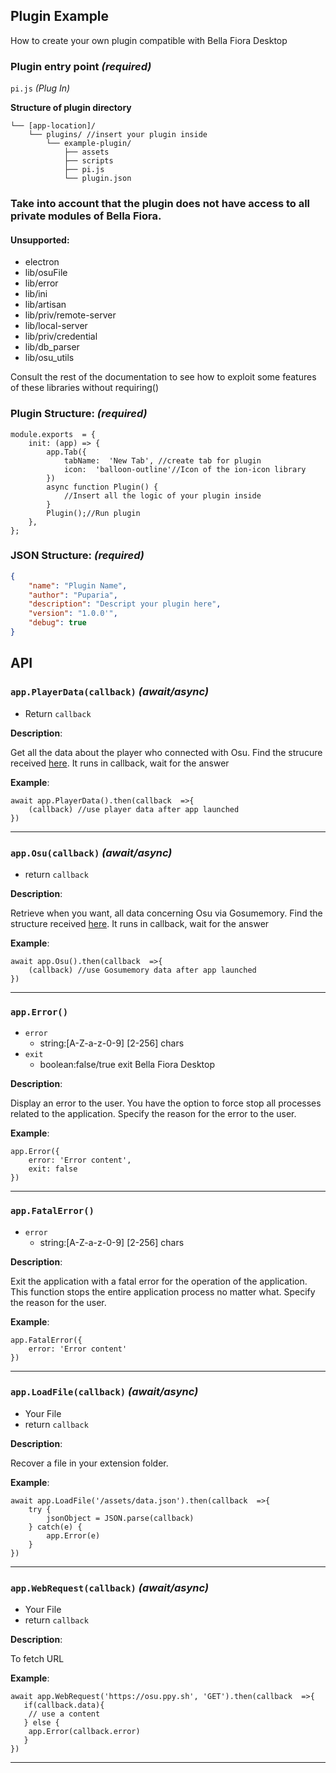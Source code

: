 ## Plugin Example
How to create your own plugin compatible with Bella Fiora Desktop

### Plugin entry point *(required)*

`pi.js` *(Plug In)*

**Structure of plugin directory**

    └── [app-location]/  
        └── plugins/ //insert your plugin inside 
            └── example-plugin/ 
                ├── assets 
                ├── scripts 
                ├── pi.js
				└── plugin.json


### Take into account that the plugin does not have access to all private modules of Bella Fiora.
#### Unsupported:
 - electron 
 - lib/osuFile 
 - lib/error 
 - lib/ini 
 - lib/artisan
 - lib/priv/remote-server
 - lib/local-server
 - lib/priv/credential
 - lib/db_parser
 - lib/osu_utils

Consult the rest of the documentation to see how to exploit some features of these libraries without requiring()


### Plugin Structure: *(required)*

````JS
module.exports  = {
	init: (app) => {
		app.Tab({
			tabName:  'New Tab', //create tab for plugin
			icon:  'balloon-outline'//Icon of the ion-icon library
		})
		async function Plugin() {
			//Insert all the logic of your plugin inside
		}
		Plugin();//Run plugin
	},
};
````

### JSON Structure: *(required)*

````JSON
{
    "name": "Plugin Name",
    "author": "Puparia",
    "description": "Descript your plugin here",
    "version": "1.0.0'",
    "debug": true
}
````
##  API

### `app.PlayerData(callback)` *(await/async)*
 - Return `callback`
 
**Description**:

Get all the data about the player who connected with Osu. Find the strucure received [here](url).
It runs in callback, wait for the answer

**Example**:
````JS
await app.PlayerData().then(callback  =>{
	(callback) //use player data after app launched
})
````
---
### `app.Osu(callback)` *(await/async)*
 - return `callback`
 
 **Description**:

Retrieve when you want, all data concerning Osu via Gosumemory.
Find the structure received [here](url).
It runs in callback, wait for the answer

**Example**:
````JS
await app.Osu().then(callback  =>{
	(callback) //use Gosumemory data after app launched
})
````
---
### `app.Error()`
 - `error`
	 - string:[A-Z-a-z-0-9] [2-256] chars
 - `exit`
	 - boolean:false/true exit Bella Fiora Desktop 

**Description**:

Display an error to the user. You have the option to force stop all processes related to the application. Specify the reason for the error to the user.

**Example**:
````JS
app.Error({
	error: 'Error content',
	exit: false 
})
````
---
### `app.FatalError()`
 - `error`
	 - string:[A-Z-a-z-0-9] [2-256] chars

**Description**:

Exit the application with a fatal error for the operation of the application. This function stops the entire application process no matter what. Specify the reason for the user.

**Example**:
````JS
app.FatalError({
	error: 'Error content'
})
````
---

### `app.LoadFile(callback)` *(await/async)*

 - Your File
 - return `callback`

**Description**:

Recover a file in your extension folder.

**Example**:

````JS
await app.LoadFile('/assets/data.json').then(callback  =>{
    try {
        jsonObject = JSON.parse(callback)
    } catch(e) {
        app.Error(e)
    }
})
````
---

### `app.WebRequest(callback)` *(await/async)*

 - Your File
 - return `callback`

**Description**:

To fetch URL

**Example**:

````JS
await app.WebRequest('https://osu.ppy.sh', 'GET').then(callback  =>{
   if(callback.data){
	// use a content
   } else {
	app.Error(callback.error)
   }
})
````
---
 

